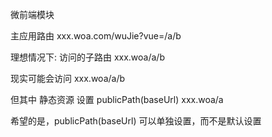 微前端模块

主应用路由
xxx.woa.com/wuJie?vue=/a/b

理想情况下: 访问的子路由
xxx.woa/a/b

现实可能会访问
xxx.woa/a/b

但其中 静态资源 设置 publicPath(baseUrl) xxx.woa/a

希望的是，publicPath(baseUrl) 可以单独设置，而不是默认设置
